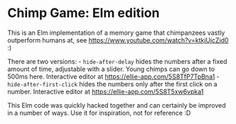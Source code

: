 # Chimp Game: Elm edition

This is an Elm implementation of a memory game that chimpanzees vastly outperform humans at, see https://www.youtube.com/watch?v=ktkjUjcZid0 :)

There are two versions:
	- `hide-after-delay` hides the numbers after a fixed amount of time, adjustable with a slider. Young chimps can go down to 500ms here. Interactive editor at https://ellie-app.com/5S8TfP7TpBna1
	- `hide-after-first-click` hides the numbers only after the first click on a number. Interactive editor at https://ellie-app.com/5S8T5xw6vpka1

This Elm code was quickly hacked together and can certainly be improved in a number of ways. Use it for inspiration, not for reference :D
